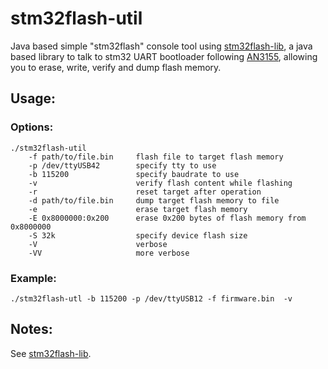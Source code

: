 # stm32flash-util

Java based simple "stm32flash" console tool using [stm32flash-lib](https://github.com/grevaillot/stm32flash-lib), a java based library to talk to stm32 UART bootloader following [AN3155](https://www.st.com/resource/en/application_note/cd00264342.pdf), allowing you to erase, write, verify and dump flash memory.

## Usage:
### Options:
    ./stm32flash-util
        -f path/to/file.bin     flash file to target flash memory
        -p /dev/ttyUSB42        specify tty to use
        -b 115200               specify baudrate to use
        -v                      verify flash content while flashing
        -r                      reset target after operation
        -d path/to/file.bin     dump target flash memory to file
        -e                      erase target flash memory
        -E 0x8000000:0x200      erase 0x200 bytes of flash memory from 0x8000000 
        -S 32k                  specify device flash size
        -V                      verbose
        -VV                     more verbose

### Example:
	./stm32flash-utl -b 115200 -p /dev/ttyUSB12 -f firmware.bin  -v

## Notes:

See [stm32flash-lib](https://github.com/grevaillot/stm32flash-lib).
